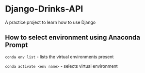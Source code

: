# Django-Drinks-API
A practice project to learn how to use Django


## How to select environment using Anaconda Prompt
`conda env list` - lists the virtual environments present  

`conda activate <env name>` - selects virtual environment

